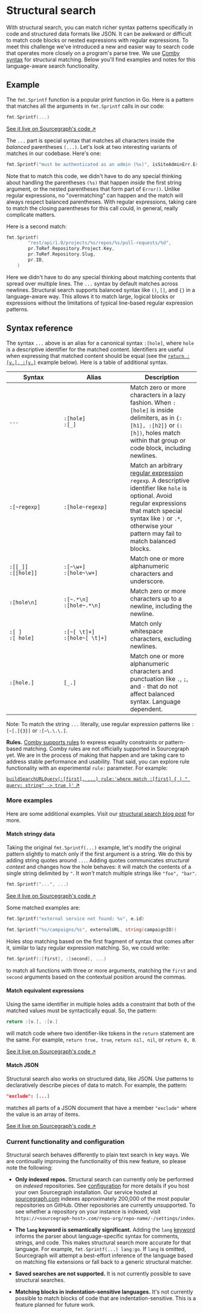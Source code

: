 # Structural search

<style>
table td:first-child {
  width: 8em;
  min-width: 8em;
  max-width: 8em;
}
table td:nth-child(2) {
  width: 10em;
  min-width: 10em;
  max-width: 10em;
}
table td {
    border: none;
}
table tr:nth-child(2n) {
  background-color: transparent;
}

</style>

With structural search, you can match richer syntax patterns specifically in code and structured data formats like JSON. It can be awkward or difficult to match code blocks or nested expressions with regular expressions. To meet this challenge we've introduced a new and easier way to search code that operates more closely on a program's parse tree. We use [Comby syntax](https://comby.dev/docs/syntax-reference) for structural matching. Below you'll find examples and notes for this language-aware search functionality.

## Example

The `fmt.Sprintf` function is a popular print function in Go. Here is a pattern that matches all the arguments in `fmt.Sprintf` calls in our code:

```go
fmt.Sprintf(...)
```

[See it live on Sourcegraph's code ↗](https://sourcegraph.com/search?q=repo:%5Egithub%5C.com/sourcegraph/sourcegraph%24+fmt.Sprintf%28...%29&patternType=structural)

The `...` part is special syntax that matches all characters inside the _balanced_ parentheses `(...)`. Let's look at two interesting variants of
matches in our codebase. Here's one:

```go
fmt.Sprintf("must be authenticated as an admin (%s)", isSiteAdminErr.Error())
```

Note that to match this code, we didn't have to do any special thinking about handling the parentheses `(%s)` that happen _inside_ the first string argument, or the nested parentheses that form part of `Error()`. Unlike regular expressions, no "overmatching" can happen and the match will always respect balanced parentheses. With regular expressions, taking care to match the closing parentheses for this call could, in general, really complicate matters.

Here is a second match:

```go
fmt.Sprintf(
		"rest/api/1.0/projects/%s/repos/%s/pull-requests/%d",
		pr.ToRef.Repository.Project.Key,
		pr.ToRef.Repository.Slug,
		pr.ID,
	)
```

Here we didn't have to do any special thinking about matching contents that spread over multiple lines. The `...` syntax by default matches across newlines. Structural search supports balanced syntax like `()`, `[]`, and `{}` in a language-aware way. This allows it to match large, logical blocks or expressions without the limitations of typical line-based regular expression patterns.

## Syntax reference

The syntax `...` above is an alias for a canonical syntax `:[hole]`, where `hole` is a descriptive identifier for the matched content. Identifiers are useful when expressing that matched content should be equal (see the [`return :[v.], :[v.]`](#match-equivalent-expressions) example below). Here is a table of additional syntax.

| Syntax                  | Alias                            | Description                                                                                                                                                                                                                                                         |
|-------------------------|----------------------------------|---------------------------------------------------------------------------------------------------------------------------------------------------------------------------------------------------------------------------------------------------------------------|
| `...`                   | `:[hole]`<br>`:[_]`              | Match zero or more characters in a lazy fashion. When `:[hole]` is inside delimiters, as in `{:[h1], :[h2]}` or `(:[h])`, holes match within that group or code block, including newlines.                                                                          |
| `:[~regexp]`            | `:[hole~regexp]`                 | Match an arbitrary [regular expression](https://golang.org/s/re2syntax) `regexp`. A descriptive identifier like `hole` is optional. Avoid regular expressions that match special syntax like `)` or `.*`, otherwise your pattern may fail to match balanced blocks. |
| `:[[_]]`<br>`:[[hole]]` | `:[~\w+]`<br>`:[hole~\w+]`       | Match one or more alphanumeric characters and underscore.                                                                                                                                                                                                           |
| `:[hole\n]`             | `:[~.*\n]`<br>`:[hole~.*\n]`     | Match zero or more characters up to a newline, including the newline.                                                                                                                                                                                               |
| `:[ ]`<br>`:[ hole]`    | `:[~[ \t]+]`<br>`:[hole~[ \t]+]` | Match only whitespace characters, excluding newlines.                                                                                                                                                                                                               |
| `:[hole.]`              | `[_.]`                           | Match one or more alphanumeric characters and punctuation like `.`, `;`, and `-` that do not affect balanced syntax. Language dependent.                                                                                                                            |

Note: To match the string `...` literally, use regular expression patterns like `:[~[.]{3}]` or `:[~\.\.\.]`.

**Rules.** [Comby supports rules](https://comby.dev/docs/advanced-usage) to express equality constraints or pattern-based matching. Comby rules are not officially supported in Sourcegraph yet. We are in the process of making that happen and are taking care to address stable performance and usability. That said, you can explore rule functionality with an experimental `rule:` parameter. For example:

[`buildSearchURLQuery(:[first], ...) rule:'where match :[first] { | " query: string" -> true }'` ↗](https://sourcegraph.com/search?q=repo:%5Egithub%5C.com/sourcegraph/sourcegraph%24+file:.ts+buildSearchURLQuery%28:%5Bfirst%5D%2C+...%29+rule:%27where+match+:%5Bfirst%5D+%7B+%7C+%22+query:+string%22+-%3E+true+%7D%27&patternType=structural)

### More examples

Here are some additional examples. Visit our [structural search blog post](https://sourcegraph.com/blog/going-beyond-regular-expressions-with-structural-code-search) for more.

#### Match stringy data

Taking the original `fmt.Sprintf(...)` example, let's modify the original pattern slightly to match only if the first argument is a string. We do this by adding string quotes around `...`. Adding quotes communicates _structural context_ and changes how the hole behaves: it will match the contents of a single string delimited by `"`. It _won't_ match multiple strings like `"foo", "bar"`.

```go
fmt.Sprintf("...", ...)
```

[See it live on Sourcegraph's code ↗](https://sourcegraph.com/search?q=repo:%5Egithub%5C.com/sourcegraph/sourcegraph%24+fmt.Sprintf%28%22...%22%2C+...%29&patternType=structural)

Some matched examples are:

```go
fmt.Sprintf("external service not found: %v", e.id)
```

```go
fmt.Sprintf("%s/campaigns/%s", externalURL, string(campaignID))
```

Holes stop matching based on the first fragment of syntax that comes after it, similar to lazy regular expression matching. So, we could write:

```go
fmt.Sprintf(:[first], :[second], ...)
```

to match all functions with three or more arguments, matching the `first` and `second` arguments based on the contextual position around the commas.

#### Match equivalent expressions

Using the same identifier in multiple holes adds a constraint that both of the matched values must be syntactically equal. So, the pattern:

```go
return :[v.], :[v.]
```

will match code where two identifier-like tokens in the `return` statement are the same. For example, `return true, true`, `return nil, nil`, or `return 0, 0`.

[See it live on Sourcegraph's code ↗](https://sourcegraph.com/search?q=repo:%5Egithub%5C.com/sourcegraph/sourcegraph%24+lang:go+return+:%5Bv.%5D%2C+:%5Bv.%5D&patternType=structural)

#### Match JSON

Structural search also works on structured data, like JSON. Use patterns to declaratively describe pieces of data to match. For example, the pattern:

```json
"exclude": [...]
```

matches all parts of a JSON document that have a member `"exclude"` where the value is an array of items.

[See it live on Sourcegraph's code ↗](https://sourcegraph.com/search?q=repo:%5Egithub%5C.com/sourcegraph/sourcegraph%24++%22exclude%22:+%5B...%5D+lang:json+file:tsconfig.json&patternType=structural)

### Current functionality and configuration

Structural search behaves differently to plain text search in key ways. We are continually improving the functionality of this new feature, so please note the following:

- **Only indexed repos.** Structural search can currently only be performed on _indexed_ repositories. See [configuration](../../../admin/search.md) for more details if you host your own Sourcegraph installation. Our service hosted at [sourcegraph.com](https://sourcegraph.com/search) indexes approximately 200,000 of the most popular repositories on GitHub. Other repositories are currently unsupported. To see whether a repository on your instance is indexed, visit `https://<sourcegraph-host>.com/repo-org/repo-name/-/settings/index`.

- **The `lang` keyword is semantically significant.** Adding the `lang` [keyword](queries.md) informs the parser about language-specific syntax for comments, strings, and code. This makes structural search more accurate for that language. For example, `fmt.Sprintf(...) lang:go`. If `lang` is omitted, Sourcegraph will attempt a best-effort inference of the language based on matching file extensions or fall back to a generic structural matcher.

- **Saved searches are not supported.** It is not currently possible to save structural searches.

- **Matching blocks in indentation-sensitive languages.** It's not currently possible to match blocks of code that are indentation-sensitive. This is a feature planned for future work.
